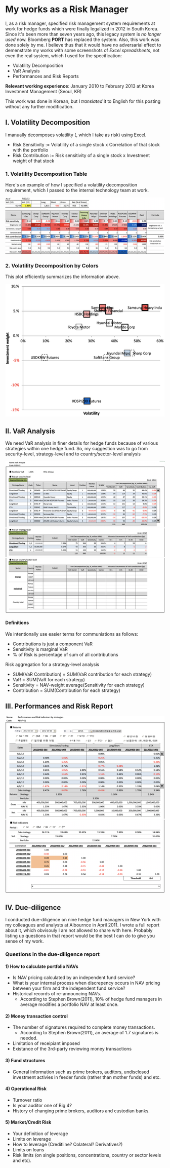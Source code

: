 # My works as a Risk Manager
I, as a risk manager, specified risk management system requirements at work for hedge funds which were finally legalized in 2012 in South Korea. Since it's been more than seven years ago, this legacy system is *no longer used* now. Bloomberg **PORT** has replaced the system. Also, this work was done solely by me. I believe thus that it would have no adversarial effect to demenstrate my works with some screenshots of *Excel spreadsheets*, not even the real system, which I used for the specification:
- Volatility Decomposition
- VaR Analysis
- Performances and Risk Reports

**Relevant working experience**: January 2010 to February 2013 at Korea Investment Management (Seoul, KR)

This work was done in Korean, but I *translated* it to English for this posting without any further modification.

## I. Volatility Decomposition
I manually decomposes volatility (, which I take as risk) using Excel.
- Risk Sensitivity := Volatility of a single stock x Correlation of that stock with the portfolio
- Risk Contribution := Risk sensitivity of a single stock x Investment weight of that stock


### 1. Volatility Decomposition Table
Here's an example of how I specified a volatility decomposition requirement, which I passed to the internal technology team at work.

![volatility_decomposition](volatility_decomposition.png)


### 2. Volatility Decomposition by Colors
This plot efficiently summarizes the information above.

![volatility_decomposition_by_colors](volatility_decomposition_by_colors.png)



## II. VaR Analysis
We need VaR analysis in finer details for hedge funds because of various strategies within one hedge fund. So, my suggestion was to go from security-level, strategy-level and to country/sector-level analysis

![var_analysis_1](var_analysis_1.png)
![var_analysis_2](var_analysis_2.png)
![var_analysis_3](var_analysis_3.png)

#### Definitions
We intentionally use easier terms for communiations as follows:
  - Contributions is just a component VaR
  - Sensitivity is marginal VaR
  - % of Risk is percentage of sum of all contributions
  
Risk aggregation for a strategy-level analysis
  - SUM(VaR Contribution) = SUM(VaR contribution for each strategy)
  - VaR = SUM(VaR for each strategy)
  - Sensitivity = NAV-weight average(Sensitivity for each strategy)
  - Contribution = SUM(Contribution for each strategy)



## III. Performances and Risk Report
![performances_and_risk_indicators_by_strategies](performances_and_risk_indicators_by_strategies.png)
![performances_and_risk_indicators_by_strategies_2](performances_and_risk_indicators_by_strategies_2.png)


## IV. Due-diligence
I conducted due-diligence on nine hedge fund managers in New York with my colleagues and analysts at Albournce in April 2011. I wrote a full report about it, which obvisouly I am not allowed to share with here. Probably listing up questions in that report would be the best I can do to give you sense of my work.

### Questions in the due-diligence report
#### 1) How to calculate portfolio NAVs
- Is NAV pricing calculated by an independent fund service?
- What is your internal process when discrepency occurs in NAV pricing between your firm and the independent fund service?
- Historical records of re-announcing NAVs.
  - According to Stephen Brown(2011), 10% of hedge fund managers in average modifies a portfolio NAV at least once.

#### 2) Money transaction control
- The number of signatures required to complete money transactions. 
  - According to Stephen Brown(2011), an average of 1.7 signatures is needed.
- Limitation of receipiant imposed
- Existance of the 3rd-party reviewing money transactions

#### 3) Fund structures
- General information such as prime brokers, auditors, undisclosed investment activies in feeder funds (rather than mother funds) and etc.

#### 4) Operational Risk
- Turnover ratio
- Is your auditor one of Big 4?
- History of changing prime brokers, auditors and custodian banks.

#### 5) Market/Credit Risk
- Your definition of leverage
- Limits on leverage
- How to leverage (Creditline? Colateral? Derivatives?)
- Limits on loans
- Risk limits (on single positions, concentrations, country or sector levels and etc).
